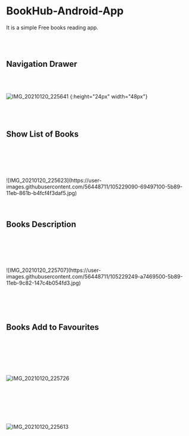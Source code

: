 # BookHub-Android-App

It is a simple Free books reading app.

<br>
<br>
<h2>Navigation Drawer</h2>
<br>
<br>

![IMG_20210120_225641](https://user-images.githubusercontent.com/56448711/105228755-f3dda080-5b88-11eb-8ccb-5f88e78c22aa.jpg) {:height="24px" width="48px"}
<br>
<br>
<br>
<br>

<h2>Show List of Books</h2>
<br>
<br>
<br>
<br>
<br>
![IMG_20210120_225623](https://user-images.githubusercontent.com/56448711/105229090-69497100-5b89-11eb-861b-b4fcf4f3daf5.jpg)

<br>
<br>
<br>
<h2>Books Description</h2>
<br>
<br>
<br>
<br>
<br>
![IMG_20210120_225707](https://user-images.githubusercontent.com/56448711/105229249-a7469500-5b89-11eb-9c82-147c4b054fd3.jpg)

<br>
<br>
<br>
<br>
<br>

<h2>Books Add to Favourites</h2>

<br>
<br>
<br>
<br>
<br>

![IMG_20210120_225726](https://user-images.githubusercontent.com/56448711/105229320-c6ddbd80-5b89-11eb-8956-db8184fb1534.jpg)

<br>
<br>
<br>
<br>
<br>

![IMG_20210120_225613](https://user-images.githubusercontent.com/56448711/105229412-e70d7c80-5b89-11eb-975e-285cd453742e.jpg)
